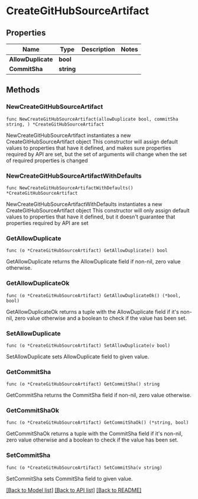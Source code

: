 # CreateGitHubSourceArtifact

## Properties

Name | Type | Description | Notes
------------ | ------------- | ------------- | -------------
**AllowDuplicate** | **bool** |  | 
**CommitSha** | **string** |  | 

## Methods

### NewCreateGitHubSourceArtifact

`func NewCreateGitHubSourceArtifact(allowDuplicate bool, commitSha string, ) *CreateGitHubSourceArtifact`

NewCreateGitHubSourceArtifact instantiates a new CreateGitHubSourceArtifact object
This constructor will assign default values to properties that have it defined,
and makes sure properties required by API are set, but the set of arguments
will change when the set of required properties is changed

### NewCreateGitHubSourceArtifactWithDefaults

`func NewCreateGitHubSourceArtifactWithDefaults() *CreateGitHubSourceArtifact`

NewCreateGitHubSourceArtifactWithDefaults instantiates a new CreateGitHubSourceArtifact object
This constructor will only assign default values to properties that have it defined,
but it doesn't guarantee that properties required by API are set

### GetAllowDuplicate

`func (o *CreateGitHubSourceArtifact) GetAllowDuplicate() bool`

GetAllowDuplicate returns the AllowDuplicate field if non-nil, zero value otherwise.

### GetAllowDuplicateOk

`func (o *CreateGitHubSourceArtifact) GetAllowDuplicateOk() (*bool, bool)`

GetAllowDuplicateOk returns a tuple with the AllowDuplicate field if it's non-nil, zero value otherwise
and a boolean to check if the value has been set.

### SetAllowDuplicate

`func (o *CreateGitHubSourceArtifact) SetAllowDuplicate(v bool)`

SetAllowDuplicate sets AllowDuplicate field to given value.


### GetCommitSha

`func (o *CreateGitHubSourceArtifact) GetCommitSha() string`

GetCommitSha returns the CommitSha field if non-nil, zero value otherwise.

### GetCommitShaOk

`func (o *CreateGitHubSourceArtifact) GetCommitShaOk() (*string, bool)`

GetCommitShaOk returns a tuple with the CommitSha field if it's non-nil, zero value otherwise
and a boolean to check if the value has been set.

### SetCommitSha

`func (o *CreateGitHubSourceArtifact) SetCommitSha(v string)`

SetCommitSha sets CommitSha field to given value.



[[Back to Model list]](../README.md#documentation-for-models) [[Back to API list]](../README.md#documentation-for-api-endpoints) [[Back to README]](../README.md)


